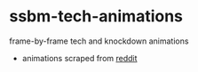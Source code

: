# ssbm-tech-animations

frame-by-frame tech and knockdown animations

- animations scraped from [reddit](https://www.reddit.com/r/SSBM/comments/i7tx5c/tech_and_knockdown_options_for_the_top_7_plus/)
